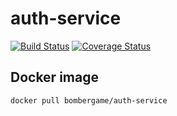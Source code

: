 # auth-service

[![Build Status](https://travis-ci.com/bombergame/auth-service.svg?branch=master)](https://travis-ci.com/bombergame/auth-service)
[![Coverage Status](https://coveralls.io/repos/github/bombergame/auth-service/badge.svg?branch=master)](https://coveralls.io/github/bombergame/auth-service?branch=master)

## Docker image

```
docker pull bombergame/auth-service
```
